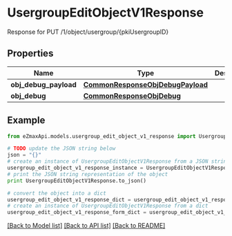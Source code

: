 # UsergroupEditObjectV1Response

Response for PUT /1/object/usergroup/{pkiUsergroupID}

## Properties
Name | Type | Description | Notes
------------ | ------------- | ------------- | -------------
**obj_debug_payload** | [**CommonResponseObjDebugPayload**](CommonResponseObjDebugPayload.md) |  | 
**obj_debug** | [**CommonResponseObjDebug**](CommonResponseObjDebug.md) |  | [optional] 

## Example

```python
from eZmaxApi.models.usergroup_edit_object_v1_response import UsergroupEditObjectV1Response

# TODO update the JSON string below
json = "{}"
# create an instance of UsergroupEditObjectV1Response from a JSON string
usergroup_edit_object_v1_response_instance = UsergroupEditObjectV1Response.from_json(json)
# print the JSON string representation of the object
print UsergroupEditObjectV1Response.to_json()

# convert the object into a dict
usergroup_edit_object_v1_response_dict = usergroup_edit_object_v1_response_instance.to_dict()
# create an instance of UsergroupEditObjectV1Response from a dict
usergroup_edit_object_v1_response_form_dict = usergroup_edit_object_v1_response.from_dict(usergroup_edit_object_v1_response_dict)
```
[[Back to Model list]](../README.md#documentation-for-models) [[Back to API list]](../README.md#documentation-for-api-endpoints) [[Back to README]](../README.md)


